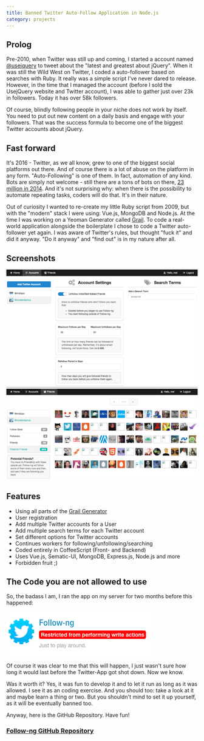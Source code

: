 ```yaml
---
title: Banned Twitter Auto-Follow Application in Node.js
category: projects
---
```


## Prolog

Pre-2010, when Twitter was still up and coming, I started a account named
[@usejquery](https://twitter.com/usejquery) to tweet about the "latest and
greatest about jQuery". When it was still the Wild West on Twitter, I coded
a auto-follower based on searches with Ruby. It really was a simple script I've
never dared to release. However, in the time that I managed the account (before I
sold the UsejQuery website and Twitter account), I was able to gather just over
23k in followers. Today it has over 58k followers.

Of course, blindly following people in your niche does not work by itself. You
need to put out new content on a daily basis and engage with your followers.
That was the success formula to become one of the biggest Twitter accounts about
jQuery.

## Fast forward

It's 2016 - Twitter, as we all know, grew to one of the biggest social
platforms out there. And of course there is a lot of abuse on the platform in any
form. "Auto-Following" is one of them. In fact, automation of any kind. Bots are
simply not welcome - still there are a tons of bots on there,
[23 million in 2014](http://www.techtimes.com/articles/12840/20140812/twitter-acknowledges-14-percent-users-bots-5-percent-spam-bots.htm).
And it's not surprising why: when there is the possibility to automate repeating
tasks, coders will do that. It's in their nature.

Out of curiosity I wanted to re-create my little Ruby script from 2009, but with
the "modern" stack I were using: Vue.js, MongoDB and Node.js. At the time I was
working on a Yeoman Generator called
[Grail](https://github.com/mustardamus/generator-grail). To code a real-world
application alongside the boilerplate I chose to code a Twitter auto-follower
yet again. I was aware of Twitter's rules, but thought "fuck it" and did it
anyway. "Do it anyway" and "find out" is in my nature after all.

## Screenshots

![](/assets/images/followng2.png)
![](/assets/images/followng3.png)

## Features

- Using all parts of the [Grail Generator](https://github.com/mustardamus/generator-grail)
- User registration
- Add multiple Twitter accounts for a User
- Add multiple search terms for each Twitter account
- Set different options for Twitter accounts
- Continues workers for following/unfollowing/searching
- Coded entirely in CoffeeScript (Front- and Backend)
- Uses Vue.js, Sematic-UI, MongoDB, Express.js, Node.js and more
- Forbidden fruit ;)

## The Code you are not allowed to use

So, the badass I am, I ran the app on my server for two months before
this happened:

![](/assets/images/followng1.png)

Of course it was clear to me that this will happen, I just wasn't sure how long
it would last before the Twitter-App got shot down. Now we know.

Was it worth it? Yes, it was fun to develop it and to let it run as long as it
was allowed. I see it as an coding exercise. And you should too: take a look at
it and maybe learn a thing or two. But you shouldn't mind to set it up yourself,
as it will be eventually banned too.

Anyway, here is the GitHub Repository. Have fun!

### [Follow-ng GitHub Repository](https://github.com/mustardamus/follow-ng)
